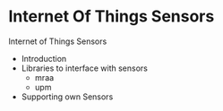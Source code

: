 # Internet Of Things Sensors
Internet of Things Sensors



* Introduction
* Libraries to interface with sensors
    * mraa
    * upm
* Supporting own Sensors
